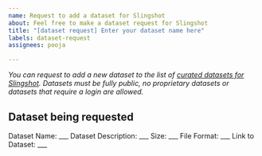 ```yaml
---
name: Request to add a dataset for Slingshot
about: Feel free to make a dataset request for Slingshot
title: "[dataset request] Enter your dataset name here"
labels: dataset-request
assignees: pooja

---
```


_You can request to add a new dataset to the list of [curated datasets for Slingshot](https://github.com/filecoin-project/slingshot/blob/master/datasets.md). Datasets must be fully public, no proprietary datasets or datasets that require a login are allowed._

## Dataset being requested
Dataset Name: ___
Dataset Description: ___
Size: ___
File Format: ___
Link to Dataset: ___
